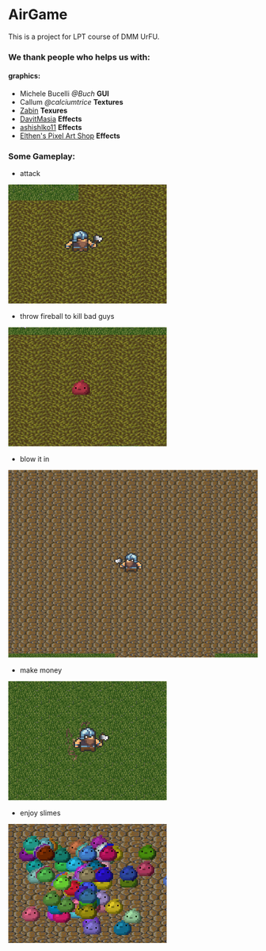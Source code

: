 # **AirGame**

<par>
This is a project for LPT course of DMM UrFU.

### We thank people who helps us with:

#### graphics:

* Michele Bucelli *@Buch* **GUI**
* Callum *@calciumtrice* **Textures**
* [Zabin](http://duskrpg.blogspot.com/) **Texures**
* [DavitMasia](https://twitter.com/DavitMasia) **Effects**
* [ashishlko11](https://twitter.com/ashishlko11) **Effects**
* [Elthen's Pixel Art Shop](https://elthen.itch.io/)  **Effects**

### Some Gameplay:

* attack

![attack](attacks.gif)

* throw fireball to kill bad guys

![fireball](fireball.gif)

* blow it in

![blow](wall.gif)

* make money

![You can make money](bones.gif)

* enjoy slimes

![Enjoy slimes](slimes.gif)

</par>

